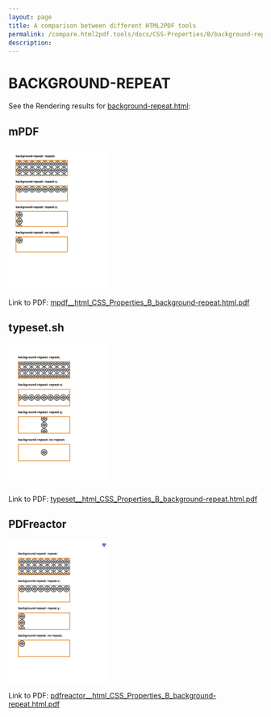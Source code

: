 ```yaml
---
layout: page
title: A comparison between different HTML2PDF tools
permalink: /compare.html2pdf.tools/docs/CSS-Properties/B/background-repeat.html
description: 
---
```


# BACKGROUND-REPEAT

See the Rendering results for [background-repeat.html](/html/CSS%20Properties/B/background-repeat.html):

## mPDF
![](mpdf__html_CSS_Properties_B_background-repeat.html.png) 

Link to PDF: [mpdf__html_CSS_Properties_B_background-repeat.html.pdf](mpdf__html_CSS_Properties_B_background-repeat.html.pdf)

## typeset.sh
![](typeset__html_CSS_Properties_B_background-repeat.html.png) 

Link to PDF: [typeset__html_CSS_Properties_B_background-repeat.html.pdf](typeset__html_CSS_Properties_B_background-repeat.html.pdf)

## PDFreactor
![](pdfreactor__html_CSS_Properties_B_background-repeat.html.png) 

Link to PDF: [pdfreactor__html_CSS_Properties_B_background-repeat.html.pdf](pdfreactor__html_CSS_Properties_B_background-repeat.html.pdf)
